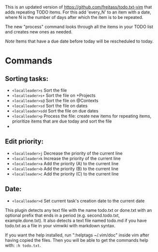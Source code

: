 This is an updated version of https://github.com/freitass/todo.txt-vim that
adds repeating TODO items. For this add 'every_N' to an item with a date,
where N is the number of days after which the item is to be repeated.

The new "process" command looks through all the items in your TODO list and
creates new ones as needed.

*Note* Items that have a due date before today will be rescheduled to today.

# Commands

## Sorting tasks:  
* `<localleader>s`   Sort the file  
* `<localleader>s+`  Sort the file on +Projects  
* `<localleader>s@`  Sort the file on @Contexts  
* `<localleader>sd`  Sort the file on dates  
* `<localleader>sdd`  Sort the file on due dates  
* `<localleader>p` Process the file: create new items for repeating items,
  prioritize items that are due today and sort the file
* 
## Edit priority:  

* `<localleader>j`   Decrease the priority of the current line  
* `<localleader>k`   Increase the priority of the current line  
* `<localleader>a`   Add the priority (A) to the current line  
* `<localleader>b`   Add the priority (B) to the current line  
* `<localleader>c`   Add the priority (C) to the current line  

## Date:  
* `<localleader>d`   Set current task's creation date to the current date  

This plugin detects any text file with the name todo.txt or done.txt with an optional prefix that ends in a period (e.g. second.todo.txt, example.done.txt). It also detects a text file named todo.md if you have todo.txt as a file in your vimwiki with markdown syntax.

If you want the help installed, run ":helptags ~/.vim/doc" inside vim after having copied the files.
Then you will be able to get the commands help with: `:h todo.txt`.
